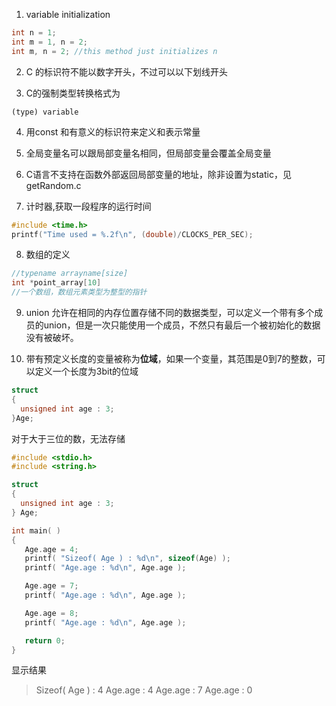 1. variable initialization
```C
int n = 1;  
int m = 1, n = 2;
int m, n = 2; //this method just initializes n
```

2. C 的标识符不能以数字开头，不过可以以下划线开头

3. C的强制类型转换格式为
```
(type) variable
```
4. 用const 和有意义的标识符来定义和表示常量

5. 全局变量名可以跟局部变量名相同，但局部变量会覆盖全局变量

6. C语言不支持在函数外部返回局部变量的地址，除非设置为static，见getRandom.c

7. 计时器,获取一段程序的运行时间
```C
#include <time.h>
printf("Time used = %.2f\n", (double)/CLOCKS_PER_SEC);
```
8. 数组的定义
```C
//typename arrayname[size]
int *point_array[10]
//一个数组，数组元素类型为整型的指针
```

9. union 允许在相同的内存位置存储不同的数据类型，可以定义一个带有多个成员的union，但是一次只能使用一个成员，不然只有最后一个被初始化的数据没有被破坏。

10. 带有预定义长度的变量被称为**位域**，如果一个变量，其范围是0到7的整数，可以定义一个长度为3bit的位域
```C
struct
{
  unsigned int age : 3;
}Age;
```
对于大于三位的数，无法存储
```C
#include <stdio.h>
#include <string.h>

struct
{
  unsigned int age : 3;
} Age;

int main( )
{
   Age.age = 4;
   printf( "Sizeof( Age ) : %d\n", sizeof(Age) );
   printf( "Age.age : %d\n", Age.age );

   Age.age = 7;
   printf( "Age.age : %d\n", Age.age );

   Age.age = 8;
   printf( "Age.age : %d\n", Age.age );

   return 0;
}

```

显示结果
> Sizeof( Age ) : 4
	Age.age : 4
	Age.age : 7
	Age.age : 0
